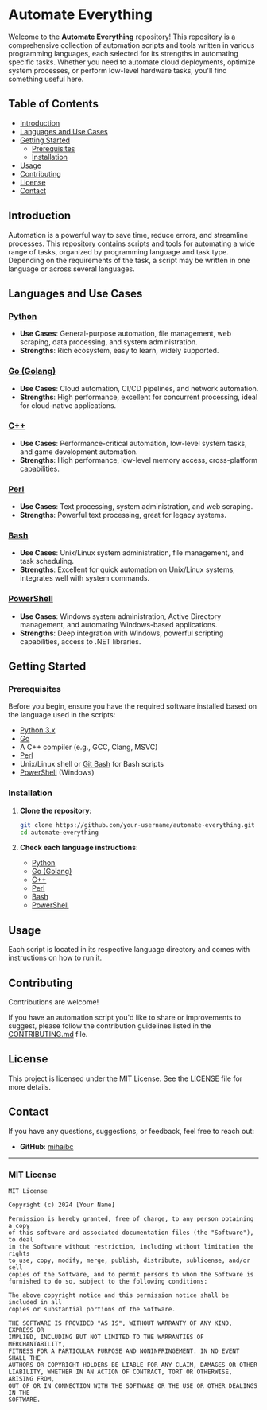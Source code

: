 # Automate Everything

Welcome to the **Automate Everything** repository! This repository is a comprehensive collection of automation scripts and tools written in various programming languages, each selected for its strengths in automating specific tasks. Whether you need to automate cloud deployments, optimize system processes, or perform low-level hardware tasks, you'll find something useful here.

## Table of Contents

- [Introduction](#introduction)
- [Languages and Use Cases](#languages-and-use-cases)
- [Getting Started](#getting-started)
  - [Prerequisites](#prerequisites)
  - [Installation](#installation)
- [Usage](#usage)
- [Contributing](#contributing)
- [License](#license)
- [Contact](#contact)

## Introduction

Automation is a powerful way to save time, reduce errors, and streamline processes. This repository contains scripts and tools for automating a wide range of tasks, organized by programming language and task type. Depending on the requirements of the task, a script may be written in one language or across several languages.

## Languages and Use Cases

### [Python](/Python/README.md)
- **Use Cases**: General-purpose automation, file management, web scraping, data processing, and system administration.
- **Strengths**: Rich ecosystem, easy to learn, widely supported.

### [Go (Golang)](/Go/README.md)
- **Use Cases**: Cloud automation, CI/CD pipelines, and network automation.
- **Strengths**: High performance, excellent for concurrent processing, ideal for cloud-native applications.

### [C++](/C++/README.md)
- **Use Cases**: Performance-critical automation, low-level system tasks, and game development automation.
- **Strengths**: High performance, low-level memory access, cross-platform capabilities.

### [Perl](/Perl/README.md)
- **Use Cases**: Text processing, system administration, and web scraping.
- **Strengths**: Powerful text processing, great for legacy systems.

### [Bash](/Bash/README.md)
- **Use Cases**: Unix/Linux system administration, file management, and task scheduling.
- **Strengths**: Excellent for quick automation on Unix/Linux systems, integrates well with system commands.

### [PowerShell](/PowerShell/README.md)
- **Use Cases**: Windows system administration, Active Directory management, and automating Windows-based applications.
- **Strengths**: Deep integration with Windows, powerful scripting capabilities, access to .NET libraries.

## Getting Started

### Prerequisites

Before you begin, ensure you have the required software installed based on the language used in the scripts:

- [Python 3.x](https://www.python.org/downloads/)
- [Go](https://golang.org/dl/)
- A C++ compiler (e.g., GCC, Clang, MSVC)
- [Perl](https://www.perl.org/get.html)
- Unix/Linux shell or [Git Bash](https://gitforwindows.org/) for Bash scripts
- [PowerShell](https://docs.microsoft.com/en-us/powershell/scripting/install/installing-powershell) (Windows)

### Installation

1. **Clone the repository**:
    ```bash
    git clone https://github.com/your-username/automate-everything.git
    cd automate-everything
    ```

2. **Check each language instructions**:
    - [Python](/Python/README.md)
    - [Go (Golang)](/Go/README.md)
    - [C++](/C++/README.md)
    - [Perl](/Perl/README.md)
    - [Bash](/Bash/README.md)
    - [PowerShell](/PowerShell/README.md)


## Usage

Each script is located in its respective language directory and comes with instructions on how to run it.

## Contributing

Contributions are welcome! 

If you have an automation script you'd like to share or improvements to suggest, please follow the contribution guidelines listed in the [CONTRIBUTING.md](CONTRIBUTING.md)  file.

## License

This project is licensed under the MIT License. See the [LICENSE](LICENSE) file for more details.

## Contact

If you have any questions, suggestions, or feedback, feel free to reach out:

- **GitHub**: [mihaibc](https://github.com/mihaibc)
---

### MIT License

```
MIT License

Copyright (c) 2024 [Your Name]

Permission is hereby granted, free of charge, to any person obtaining a copy
of this software and associated documentation files (the "Software"), to deal
in the Software without restriction, including without limitation the rights
to use, copy, modify, merge, publish, distribute, sublicense, and/or sell
copies of the Software, and to permit persons to whom the Software is
furnished to do so, subject to the following conditions:

The above copyright notice and this permission notice shall be included in all
copies or substantial portions of the Software.

THE SOFTWARE IS PROVIDED "AS IS", WITHOUT WARRANTY OF ANY KIND, EXPRESS OR
IMPLIED, INCLUDING BUT NOT LIMITED TO THE WARRANTIES OF MERCHANTABILITY,
FITNESS FOR A PARTICULAR PURPOSE AND NONINFRINGEMENT. IN NO EVENT SHALL THE
AUTHORS OR COPYRIGHT HOLDERS BE LIABLE FOR ANY CLAIM, DAMAGES OR OTHER
LIABILITY, WHETHER IN AN ACTION OF CONTRACT, TORT OR OTHERWISE, ARISING FROM,
OUT OF OR IN CONNECTION WITH THE SOFTWARE OR THE USE OR OTHER DEALINGS IN THE
SOFTWARE.
```